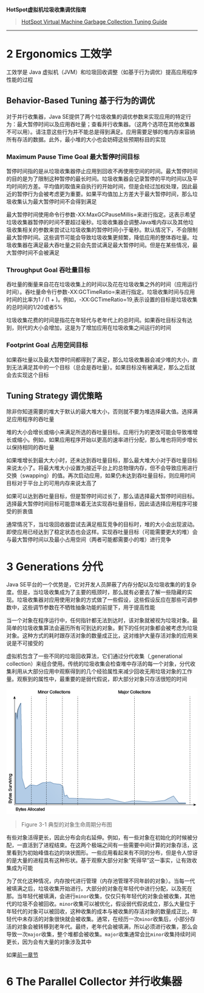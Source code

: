 **HotSpot虚拟机垃圾收集调优指南**

> [HotSpot Virtual Machine Garbage Collection Tuning Guide](https://docs.oracle.com/javase/8/docs/technotes/guides/vm/gctuning/)



---





# 2 Ergonomics 工效学 <a id="2_Ergonomics"></a>

工效学是 Java 虚拟机（JVM）和垃圾回收调整（如基于行为调优）提高应用程序性能的过程



## Behavior-Based Tuning 基于行为的调优

对于并行收集器，Java SE提供了两个垃圾收集的调优参数来实现应用的特定行为：最大暂停时间以及应用吞吐量；查看并行收集器。（这两个选项在其他收集器不可以用）。请注意这些行为并不能总是得到满足。应用需要足够的堆内存来容纳所有存活的数据。此外，最小堆的大小也会妨碍这些预期标目的实现



### Maximum Pause Time Goal 最大暂停时间目标

暂停时间指的是从垃圾收集器停止应用到回收不再使用空间的时间。最大暂停时间的目的是为了限制这种暂停的最长时间。垃圾收集器会记录暂停的平均时间以及平均时间的方差。平均值的取值来自执行的开始时间，但是会经过加权处理，因此最近的暂停行为会被考虑更为重要。如果平均值加上方差大于最大暂停时间，那么垃圾收集认为最大暂停时间不会得到满足

最大暂停时间使用命令行参数-XX:MaxGCPauseMillis=<nnn>来进行指定。这表示希望垃圾收集器暂停的时间不要超过<nnn>毫秒。垃圾收集器会调整Java堆内存以及其他垃圾收集相关的参数来尝试让垃圾收集的暂停时间小于<nnn>毫秒。默认情况下，不会限制最大暂停时间。这些调节可能会导致垃圾收集更频繁，降低应用的整体吞吐量。垃圾收集器在满足最大吞吐量之前会先尝试满足最大暂停时间。但是在某些情况，最大暂停时间不会被满足



### Throughput Goal 吞吐量目标

吞吐量的衡量来自花在垃圾收集上的时间以及花在垃圾收集之外的时间（应用运行时间）。吞吐量命令行参数-XX:GCTimeRatio=<nnn>来进行指定。垃圾收集时间与应用时间的比率为1 / (1 + <nnn>)。例如，-XX:GCTimeRatio=19[ ]()表示设置的目标是垃圾收集的总时间的1/20或者5%

垃圾收集花费的时间是指花在年轻代与老年代上的总时间。如果吞吐目标没有达到，则代的大小会增加，这是为了增加应用在垃圾收集之间运行的时间



### Footprint Goal 占用空间目标

如果吞吐量以及最大暂停时间都得到了满足，那么垃圾收集器会减少堆的大小，直到无法满足其中的一个目标（总会是吞吐量）。如果目标没有被满足，那么之后就会去实现这个目标



## Tuning Strategy 调优策略

除非你知道需要的堆大于默认的最大堆大小，否则就不要为堆选择最大值。选择满足应用程序的吞吐量

堆的大小会增长或缩小来满足所选的吞吐量目标。应用行为的更改可能会导致堆增长或缩小。例如，如果应用程序开始以更高的速率进行分配，那么堆也将同步增长以保持相同的吞吐量

如果堆增长到最大大小时，还未达到吞吐量目标，那么最大堆大小对于吞吐量目标来说太小了。将最大堆大小设置为接近平台上的总物理内存，但不会导致应用进行交换（swapping）的值。再次启动应用，如果仍未达到吞吐量目标，则应用时间目标对于平台上的可用内存来说太高了

如果可以达到吞吐量目标，但是暂停时间过长了，那么请选择最大暂停时间目标。选择最大暂停时间目标可能意味着无法实现吞吐量目标，因此请选择应用程序可接受的折衷值

通常情况下，当垃圾回收器尝试去满足相互竞争的目标时，堆的大小会出现波动。即使应用已经达到了稳定状态也会这样。实现吞吐量目标（可能需要更大的堆）会与最大暂停时间以及最小占用空间（两者可能都需要小的堆）进行竞争



# 3 Generations 分代

Java SE平台的一个优势是，它对开发人员屏蔽了内存分配以及垃圾收集的的复杂度。但是，当垃圾收集成为了主要的瓶颈时，那么就有必要去了解一些隐藏的实现。垃圾收集器对应用使用对象的方式做了一些假设，这些假设反应在那些可调参数中，这些调节参数在不牺牲抽象功能的前提下，用于提高性能

当一个对象在程序运行中，任何指针都无法到达时，该对象就被视为垃圾对象。最简单的垃圾收集算法会遍历所有可到达的对象。剩下的任何对象都会被考虑为垃圾对象。这种方式的耗时跟存活对象的数量成正比，这对维护大量存活对象的应用来说是不可接受的

虚拟机包含了一些不同的垃圾回收算法，它们通过分代收集（[ ]()generational collection）来组合使用。传统的垃圾收集会检查堆中存活的每一个对象，分代收集利用从大部分应用中观察得到的几个经验属性来减少回收无用垃圾对象的工作量。观察到的属性中，最重要的是弱代假说，即大部分对象只存活很短的时间



![Description of Figure 3-1 follows](./asserts/jsgct_dt_003_alc_vs_srvng.png)

> Figure 3-1 典型的对象生命周期分布图

有些对象活得更长，因此分布会向右延伸。例如，有一些对象在初始化的时候被分配，一直活到了进程结束。在这两个极端之间有一些需要中间计算的对象存活，这里看到为初始峰值右边的块状图形。一些应用看起来有不同的分布，但是令人惊讶的是大量的进程具有这种形状。基于观察大部分对象“死得早”这一事实，让有效收集成为可能

为了优化这种情况，内存按代进行管理（内存池管理不同年龄的对象）。当每一代被填满之后，垃圾收集开始进行。大部分的对象在年轻代中进行分配，以及死在那。当年轻代被填满，会进行`minor`收集，仅仅只有年轻代的对象会被收集，其他代的垃圾不会被回收。`minor`收集可以被优化，假设弱代假说成立，那么大量位于年轻代的对象可以被回收，这种收集的成本与被收集的存活对象的数量成正比，年轻代中未存活的对象很快就会被收集。通常，在经历一次`minor`收集后，小部分存活的对象会被转移到老年代。最终，老年代会被填满，所以必须进行收集，那么会导致一次`major`收集，整个堆都会被收集。`major`收集通常会比`minor`收集持续时间更长，因为会有大量的对象涉及其中

如果[前一章节](#2_Ergonomics)







# 6 The Parallel Collector 并行收集器
